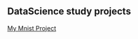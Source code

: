 ## DataScience study projects

[My Mnist Project](https://ockergui.github.io/DataScience/mnist.html)

